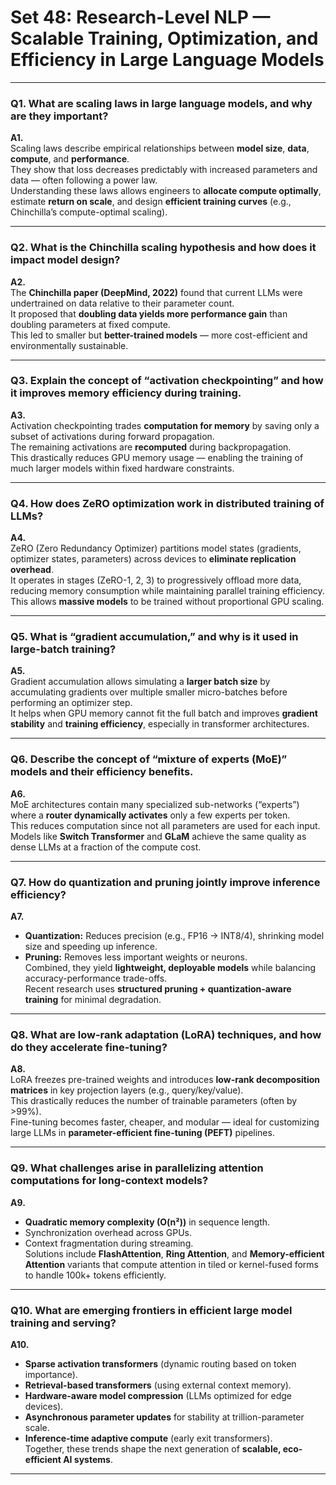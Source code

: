 # Set 48: Research-Level NLP — Scalable Training, Optimization, and Efficiency in Large Language Models

---

### **Q1.** What are scaling laws in large language models, and why are they important?
**A1.**  
Scaling laws describe empirical relationships between **model size**, **data**, **compute**, and **performance**.  
They show that loss decreases predictably with increased parameters and data — often following a power law.  
Understanding these laws allows engineers to **allocate compute optimally**, estimate **return on scale**, and design **efficient training curves** (e.g., Chinchilla’s compute-optimal scaling).

---

### **Q2.** What is the Chinchilla scaling hypothesis and how does it impact model design?
**A2.**  
The **Chinchilla paper (DeepMind, 2022)** found that current LLMs were undertrained on data relative to their parameter count.  
It proposed that **doubling data yields more performance gain** than doubling parameters at fixed compute.  
This led to smaller but **better-trained models** — more cost-efficient and environmentally sustainable.

---

### **Q3.** Explain the concept of “activation checkpointing” and how it improves memory efficiency during training.
**A3.**  
Activation checkpointing trades **computation for memory** by saving only a subset of activations during forward propagation.  
The remaining activations are **recomputed** during backpropagation.  
This drastically reduces GPU memory usage — enabling the training of much larger models within fixed hardware constraints.

---

### **Q4.** How does ZeRO optimization work in distributed training of LLMs?
**A4.**  
ZeRO (Zero Redundancy Optimizer) partitions model states (gradients, optimizer states, parameters) across devices to **eliminate replication overhead**.  
It operates in stages (ZeRO-1, 2, 3) to progressively offload more data, reducing memory consumption while maintaining parallel training efficiency.  
This allows **massive models** to be trained without proportional GPU scaling.

---

### **Q5.** What is “gradient accumulation,” and why is it used in large-batch training?
**A5.**  
Gradient accumulation allows simulating a **larger batch size** by accumulating gradients over multiple smaller micro-batches before performing an optimizer step.  
It helps when GPU memory cannot fit the full batch and improves **gradient stability** and **training efficiency**, especially in transformer architectures.

---

### **Q6.** Describe the concept of “mixture of experts (MoE)” models and their efficiency benefits.
**A6.**  
MoE architectures contain many specialized sub-networks (“experts”) where a **router dynamically activates** only a few experts per token.  
This reduces computation since not all parameters are used for each input.  
Models like **Switch Transformer** and **GLaM** achieve the same quality as dense LLMs at a fraction of the compute cost.

---

### **Q7.** How do quantization and pruning jointly improve inference efficiency?
**A7.**  
- **Quantization:** Reduces precision (e.g., FP16 → INT8/4), shrinking model size and speeding up inference.  
- **Pruning:** Removes less important weights or neurons.  
Combined, they yield **lightweight, deployable models** while balancing accuracy-performance trade-offs.  
Recent research uses **structured pruning + quantization-aware training** for minimal degradation.

---

### **Q8.** What are low-rank adaptation (LoRA) techniques, and how do they accelerate fine-tuning?
**A8.**  
LoRA freezes pre-trained weights and introduces **low-rank decomposition matrices** in key projection layers (e.g., query/key/value).  
This drastically reduces the number of trainable parameters (often by >99%).  
Fine-tuning becomes faster, cheaper, and modular — ideal for customizing large LLMs in **parameter-efficient fine-tuning (PEFT)** pipelines.

---

### **Q9.** What challenges arise in parallelizing attention computations for long-context models?
**A9.**  
- **Quadratic memory complexity (O(n²))** in sequence length.  
- Synchronization overhead across GPUs.  
- Context fragmentation during streaming.  
Solutions include **FlashAttention**, **Ring Attention**, and **Memory-efficient Attention** variants that compute attention in tiled or kernel-fused forms to handle 100k+ tokens efficiently.

---

### **Q10.** What are emerging frontiers in efficient large model training and serving?
**A10.**  
- **Sparse activation transformers** (dynamic routing based on token importance).  
- **Retrieval-based transformers** (using external context memory).  
- **Hardware-aware model compression** (LLMs optimized for edge devices).  
- **Asynchronous parameter updates** for stability at trillion-parameter scale.  
- **Inference-time adaptive compute** (early exit transformers).  
Together, these trends shape the next generation of **scalable, eco-efficient AI systems**.

---
